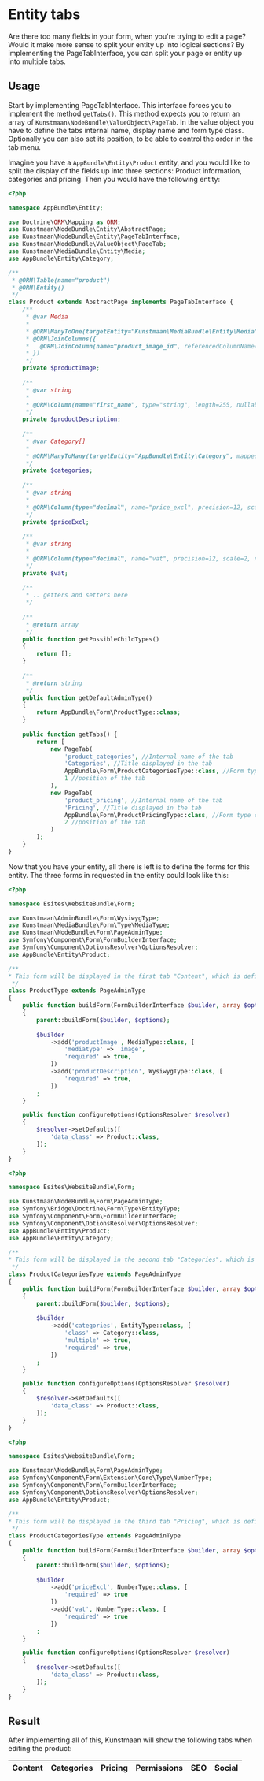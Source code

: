 # Entity tabs

Are there too many fields in your form, when you're trying to edit a page? Would it make more sense to split your entity up into logical sections?
By implementing the PageTabInterface, you can split your page or entity up into multiple tabs.

## Usage

Start by implementing PageTabInterface. This interface forces you to implement the method ```getTabs()```.
This method expects you to return an array of ```Kunstmaan\NodeBundle\ValueObject\PageTab```.
In the value object you have to define the tabs internal name, display name and form type class. Optionally you can also set its position, to be able to control the order in the tab menu.

Imagine you have a ```AppBundle\Entity\Product``` entity, and you would like to split the display of the fields up into three sections: Product information, categories and pricing.
Then you would have the following entity:

```php
<?php

namespace AppBundle\Entity;

use Doctrine\ORM\Mapping as ORM;
use Kunstmaan\NodeBundle\Entity\AbstractPage;
use Kunstmaan\NodeBundle\Entity\PageTabInterface;
use Kunstmaan\NodeBundle\ValueObject\PageTab;
use Kunstmaan\MediaBundle\Entity\Media;
use AppBundle\Entity\Category;

/**
 * @ORM\Table(name="product")
 * @ORM\Entity()
 */
class Product extends AbstractPage implements PageTabInterface {
    /**
     * @var Media
     *
     * @ORM\ManyToOne(targetEntity="Kunstmaan\MediaBundle\Entity\Media")
     * @ORM\JoinColumns({
     *   @ORM\JoinColumn(name="product_image_id", referencedColumnName="id")
     * })
     */
    private $productImage;
    
    /**
     * @var string
     *
     * @ORM\Column(name="first_name", type="string", length=255, nullable=false)
     */
    private $productDescription;
    
    /**
     * @var Category[]
     *
     * @ORM\ManyToMany(targetEntity="AppBundle\Entity\Category", mappedBy="products")
     */
    private $categories;
    
    /**
     * @var string
     *
     * @ORM\Column(type="decimal", name="price_excl", precision=12, scale=2, nullable=false)
     */
    private $priceExcl;
    
    /**
     * @var string
     *
     * @ORM\Column(type="decimal", name="vat", precision=12, scale=2, nullable=false)
     */
    private $vat;
    
    /**
     * .. getters and setters here
     */
    
    /**
     * @return array
     */
    public function getPossibleChildTypes()
    {
        return [];
    }
    
    /**
     * @return string
     */
    public function getDefaultAdminType()
    {
        return AppBundle\Form\ProductType::class;
    }
    
    public function getTabs() {
        return [
            new PageTab(
                'product_categories', //Internal name of the tab
                'Categories', //Title displayed in the tab
                AppBundle\Form\ProductCategoriesType::class, //Form type class containing the fields you wish to edit in this tab
                1 //position of the tab
            ),
            new PageTab(
                'product_pricing', //Internal name of the tab
                'Pricing', //Title displayed in the tab
                AppBundle\Form\ProductPricingType::class, //Form type class containing the fields you wish to edit in this tab
                2 //position of the tab
            )
        ];
    }
}
```

Now that you have your entity, all there is left is to define the forms for this entity. The three forms in requested in the entity could look like this:

```php
<?php

namespace Esites\WebsiteBundle\Form;

use Kunstmaan\AdminBundle\Form\WysiwygType;
use Kunstmaan\MediaBundle\Form\Type\MediaType;
use Kunstmaan\NodeBundle\Form\PageAdminType;
use Symfony\Component\Form\FormBuilderInterface;
use Symfony\Component\OptionsResolver\OptionsResolver;
use AppBundle\Entity\Product;

/**
* This form will be displayed in the first tab "Content", which is defined in AppBundle\Entity\Product:getDefaultAdminType()
 */
class ProductType extends PageAdminType
{
    public function buildForm(FormBuilderInterface $builder, array $options)
    {
        parent::buildForm($builder, $options);
        
        $builder
            ->add('productImage', MediaType::class, [
                'mediatype' => 'image',
                'required' => true,
            ])
            ->add('productDescription', WysiwygType::class, [
                'required' => true,
            ])
        ;
    }

    public function configureOptions(OptionsResolver $resolver)
    {
        $resolver->setDefaults([
            'data_class' => Product::class,
        ]);
    }
}
``` 

```php
<?php

namespace Esites\WebsiteBundle\Form;

use Kunstmaan\NodeBundle\Form\PageAdminType;
use Symfony\Bridge\Doctrine\Form\Type\EntityType;
use Symfony\Component\Form\FormBuilderInterface;
use Symfony\Component\OptionsResolver\OptionsResolver;
use AppBundle\Entity\Product;
use AppBundle\Entity\Category;

/**
* This form will be displayed in the second tab "Categories", which is defined in AppBundle\Entity\Product:getTabs()
 */
class ProductCategoriesType extends PageAdminType
{
    public function buildForm(FormBuilderInterface $builder, array $options)
    {
        parent::buildForm($builder, $options);
        
        $builder
            ->add('categories', EntityType::class, [
                'class' => Category::class,
                'multiple' => true,
                'required' => true,
            ])
        ;
    }

    public function configureOptions(OptionsResolver $resolver)
    {
        $resolver->setDefaults([
            'data_class' => Product::class,
        ]);
    }
}
``` 

```php
<?php

namespace Esites\WebsiteBundle\Form;

use Kunstmaan\NodeBundle\Form\PageAdminType;
use Symfony\Component\Form\Extension\Core\Type\NumberType;
use Symfony\Component\Form\FormBuilderInterface;
use Symfony\Component\OptionsResolver\OptionsResolver;
use AppBundle\Entity\Product;

/**
* This form will be displayed in the third tab "Pricing", which is defined in AppBundle\Entity\Product:getTabs()
 */
class ProductCategoriesType extends PageAdminType
{
    public function buildForm(FormBuilderInterface $builder, array $options)
    {
        parent::buildForm($builder, $options);
        
        $builder
            ->add('priceExcl', NumberType::class, [
                'required' => true
            ])
            ->add('vat', NumberType::class, [
                'required' => true
            ])
        ;
    }

    public function configureOptions(OptionsResolver $resolver)
    {
        $resolver->setDefaults([
            'data_class' => Product::class,
        ]);
    }
}
``` 

## Result

After implementing all of this, Kunstmaan will show the following tabs when editing the product:

| Content |  Categories | Pricing | Permissions | SEO | Social |
| ------- | ----------- | ------- | ----------- | --- | ------ |
